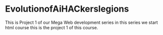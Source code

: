 # EvolutionofAiHACkerslegions
This is Project 1 of our Mega Web development series in this series we start html course this is the project 1 of this course.
